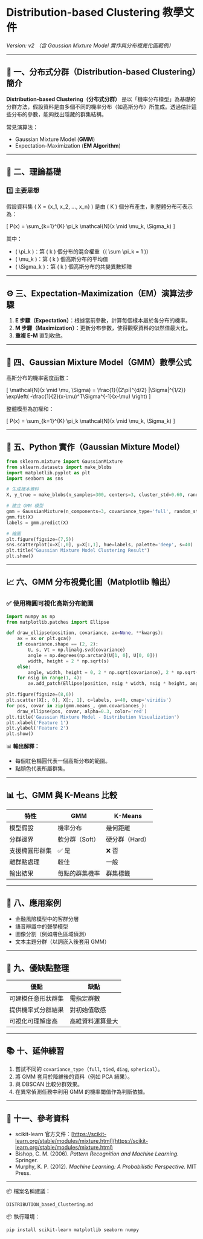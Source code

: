 # Distribution-based Clustering 教學文件
*Version: v2 （含 Gaussian Mixture Model 實作與分布視覺化圖範例）*

---

## 📘 一、分布式分群（Distribution-based Clustering）簡介

**Distribution-based Clustering（分布式分群）** 是以「機率分布模型」為基礎的分群方法，假設資料是由多個不同的機率分布（如高斯分布）所生成。透過估計這些分布的參數，能夠找出隱藏的群集結構。

常見演算法：
- Gaussian Mixture Model (**GMM**)
- Expectation-Maximization (**EM Algorithm**)

---

## 🧩 二、理論基礎

### 1️⃣ 主要思想
假設資料集 \( X = \{x_1, x_2, ..., x_n\} \) 是由 \( K \) 個分布產生，則整體分布可表示為：

\[
P(x) = \sum_{k=1}^{K} \pi_k \mathcal{N}(x \mid \mu_k, \Sigma_k)
\]

其中：
- \( \pi_k \)：第 \( k \) 個分布的混合權重（\( \sum \pi_k = 1 \)）
- \( \mu_k \)：第 \( k \) 個高斯分布的平均值
- \( \Sigma_k \)：第 \( k \) 個高斯分布的共變異數矩陣

---

## ⚙️ 三、Expectation-Maximization（EM）演算法步驟

1. **E 步驟（Expectation）**：根據當前參數，計算每個樣本屬於各分布的機率。
2. **M 步驟（Maximization）**：更新分布參數，使得觀察資料的似然值最大化。
3. **重複 E-M** 直到收斂。

---

## 🧮 四、Gaussian Mixture Model（GMM）數學公式

高斯分布的機率密度函數：

\[
\mathcal{N}(x \mid \mu, \Sigma) = \frac{1}{(2\pi)^{d/2} |\Sigma|^{1/2}} \exp\left( -\frac{1}{2}(x-\mu)^T\Sigma^{-1}(x-\mu) \right)
\]

整體模型為加權和：

\[
P(x) = \sum_{k=1}^{K} \pi_k \mathcal{N}(x \mid \mu_k, \Sigma_k)
\]

---

## 🧠 五、Python 實作（Gaussian Mixture Model）

```python
from sklearn.mixture import GaussianMixture
from sklearn.datasets import make_blobs
import matplotlib.pyplot as plt
import seaborn as sns

# 生成樣本資料
X, y_true = make_blobs(n_samples=300, centers=3, cluster_std=0.60, random_state=0)

# 建立 GMM 模型
gmm = GaussianMixture(n_components=3, covariance_type='full', random_state=0)
gmm.fit(X)
labels = gmm.predict(X)

# 繪圖
plt.figure(figsize=(7,5))
sns.scatterplot(x=X[:,0], y=X[:,1], hue=labels, palette='deep', s=40)
plt.title("Gaussian Mixture Model Clustering Result")
plt.show()
```

---

## 📈 六、GMM 分布視覺化圖（Matplotlib 輸出）

### ✅ 使用橢圓可視化高斯分布範圍

```python
import numpy as np
from matplotlib.patches import Ellipse

def draw_ellipse(position, covariance, ax=None, **kwargs):
    ax = ax or plt.gca()
    if covariance.shape == (2, 2):
        U, s, Vt = np.linalg.svd(covariance)
        angle = np.degrees(np.arctan2(U[1, 0], U[0, 0]))
        width, height = 2 * np.sqrt(s)
    else:
        angle, width, height = 0, 2 * np.sqrt(covariance), 2 * np.sqrt(covariance)
    for nsig in range(1, 4):
        ax.add_patch(Ellipse(position, nsig * width, nsig * height, angle, **kwargs))

plt.figure(figsize=(8,6))
plt.scatter(X[:, 0], X[:, 1], c=labels, s=40, cmap='viridis')
for pos, covar in zip(gmm.means_, gmm.covariances_):
    draw_ellipse(pos, covar, alpha=0.3, color='red')
plt.title('Gaussian Mixture Model - Distribution Visualization')
plt.xlabel('Feature 1')
plt.ylabel('Feature 2')
plt.show()
```

📊 **輸出解釋：**
- 每個紅色橢圓代表一個高斯分布的範圍。
- 點顏色代表所屬群集。

---

## 📊 七、GMM 與 K-Means 比較

| 特性 | GMM | K-Means |
|------|------|---------|
| 模型假設 | 機率分布 | 幾何距離 |
| 分群邊界 | 軟分群（Soft） | 硬分群（Hard） |
| 支援橢圓形群集 | ✅ 是 | ❌ 否 |
| 離群點處理 | 較佳 | 一般 |
| 輸出結果 | 每點的群集機率 | 群集標籤 |

---

## 🧩 八、應用案例

- 金融風險模型中的客群分層
- 語音辨識中的聲學模型
- 圖像分割（例如膚色區域偵測）
- 文本主題分群（以詞嵌入後套用 GMM）

---

## 🧮 九、優缺點整理

| 優點 | 缺點 |
|------|------|
| 可建模任意形狀群集 | 需指定群數 |
| 提供機率式分群結果 | 對初始值敏感 |
| 可視化可理解度高 | 高維資料運算量大 |

---

## 📚 十、延伸練習

1. 嘗試不同的 `covariance_type`（`full`, `tied`, `diag`, `spherical`）。
2. 將 GMM 套用於降維後的資料（例如 PCA 結果）。
3. 與 DBSCAN 比較分群效果。
4. 在異常偵測任務中利用 GMM 的機率閾值作為判斷依據。

---

## 🧾 十一、參考資料

- scikit-learn 官方文件：[https://scikit-learn.org/stable/modules/mixture.html](https://scikit-learn.org/stable/modules/mixture.html)
- Bishop, C. M. (2006). *Pattern Recognition and Machine Learning.* Springer.
- Murphy, K. P. (2012). *Machine Learning: A Probabilistic Perspective.* MIT Press.

---

📦 檔案名稱建議：
```
DISTRIBUTION_based_Clustering.md
```

📦 執行環境：
```bash
pip install scikit-learn matplotlib seaborn numpy
```

